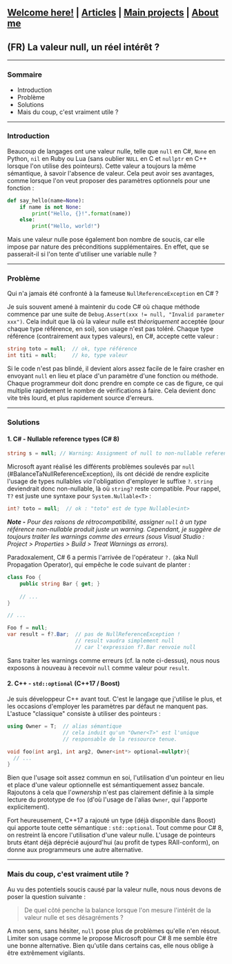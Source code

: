 ## [Welcome here!](https://vpenando.github.io) | [Articles](https://vpenando.github.io/articles.html) | [Main projects](https://vpenando.github.io/projects.html) | [About me](https://vpenando.github.io/about.html)

## (FR) La valeur null, un réel intérêt ?

---

### Sommaire
* Introduction
* Problème
* Solutions
* Mais du coup, c'est vraiment utile ?

---

### Introduction
Beaucoup de langages ont une valeur nulle, telle que `null` en C#, `None` en Python, `nil` en Ruby ou Lua (sans oublier `NULL` en C et `nullptr` en C++ lorsque l'on utilise des pointeurs).
Cette valeur a toujours la même sémantique, à savoir l'absence de valeur. Cela peut avoir ses avantages, comme lorsque l'on veut proposer des paramètres optionnels pour une fonction :

```py
def say_hello(name=None):
    if name is not None:
        print("Hello, {}!".format(name))
    else:
        print("Hello, world!")
```

Mais une valeur nulle pose également bon nombre de soucis, car elle impose par nature des préconditions supplémentaires. En effet, que se passerait-il si l'on tente d'utiliser une variable nulle ?

---

### Problème
Qui n'a jamais été confronté à la fameuse `NullReferenceException` en C# ?

Je suis souvent amené à maintenir du code C# où chaque méthode commence par une suite de `Debug.Assert(xxx != null, "Invalid parameter xxx")`. Cela induit que là où la valeur nulle est *théoriquement* acceptée (pour chaque type référence, en soi), son usage n'est pas toléré. Chaque type référence (contrairement aux types valeurs), en C#, accepte cette valeur :
```cs
string toto = null;  // ok, type référence
int titi = null;     // ko, type valeur
```
Si le code n'est pas blindé, il devient alors assez facile de le faire crasher en envoyant `null` en lieu et place d'un paramètre d'une fonction ou méthode. Chaque programmeur doit donc prendre en compte ce cas de figure, ce qui multiplie rapidement le nombre de vérifications à faire. Cela devient donc vite très lourd, et plus rapidement source d'erreurs.

---

### Solutions

#### 1. C# - Nullable reference types (C# 8)
```cs
string s = null; // Warning: Assignment of null to non-nullable reference type
```
Microsoft ayant réalisé les différents problèmes soulevés par `null` (#BalanceTaNullReferenceException), ils ont décidé de rendre explicite l'usage de types nullables *via* l'obligation d'employer le suffixe `?`. `string` deviendrait donc non-nullable, là où `string?` reste compatible. Pour rappel, `T?` est juste une syntaxe pour `System.Nullable<T>` :
```cs
int? toto = null;  // ok : "toto" est de type Nullable<int>
```

***Note -** Pour des raisons de rétrocompatibilité, assigner `null` à un type référence non-nullable produit juste un warning. Cependant, je suggère de toujours traiter les warnings comme des erreurs (sous Visual Studio : Project > Properties > Build > Treat Warnings as errors).*

Paradoxalement, C# 6 a permis l'arrivée de l'opérateur `?.` (aka Null Propagation Operator), qui empêche le code suivant de planter :
```cs
class Foo {
    public string Bar { get; }
    
    // ...
}

// ...

Foo f = null;
var result = f?.Bar;  // pas de NullReferenceException !
                      // result vaudra simplement null
                      // car l'expression f?.Bar renvoie null
```
Sans traiter les warnings comme erreurs (cf. la note ci-dessus), nous nous exposons à nouveau à recevoir `null` comme valeur pour `result`.

#### 2. C++ - `std::optional` (C++17 / Boost)

Je suis développeur C++ avant tout. C'est le langage que j'utilise le plus, et les occasions d'employer les paramètres par défaut ne manquent pas. L'astuce "classique" consiste à utiliser des pointeurs :
```cpp
using Owner = T;  // alias sémantique
                  // cela induit qu'un "Owner<T>" est l'unique
                  // responsable de la ressource tenue.

void foo(int arg1, int arg2, Owner<int*> optional=nullptr){
  // ...
}
```
Bien que l'usage soit assez commun en soi, l'utilisation d'un pointeur en lieu et place d'une valeur optionnelle est sémantiquement assez bancale. Rajoutons à cela que l'*ownership* n'est pas clairement définie à la simple lecture du prototype de `foo` (d'où l'usage de l'alias `Owner`, qui l'apporte explicitement).

Fort heureusement, C++17 a rajouté un type (déjà disponible dans Boost) qui apporte toute cette sémantique : `std::optional`. Tout comme pour C# 8, on restreint là encore l'utilisation d'une valeur nulle. L'usage de pointeurs bruts étant déjà déprécié aujourd'hui (au profit de types RAII-conform), on donne aux programmeurs une autre alternative.


---

### Mais du coup, c'est vraiment utile ?
Au vu des potentiels soucis causé par la valeur nulle, nous nous devons de poser la question suivante :
> De quel côté penche la balance lorsque l'on mesure l'intérêt de la valeur nulle et ses désagréments ?

A mon sens, sans hésiter, `null` pose plus de problèmes qu'elle n'en résout. Limiter son usage comme le propose Microsoft pour C# 8 me semble être une bonne alternative. Bien qu'utile dans certains cas, elle nous oblige à être extrêmement vigilants.
